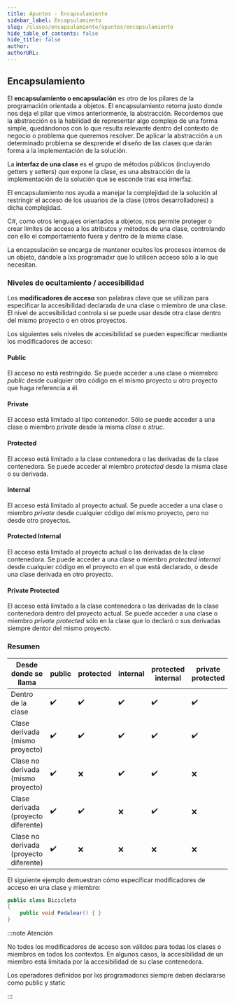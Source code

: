 ```yaml
---
title: Apuntes - Encapsulamiento
sidebar_label: Encapsulamiento
slug: /clases/encapsulamiento/apuntes/encapsulamiento
hide_table_of_contents: false
hide_title: false
author: 
authorURL: 
---
```

## Encapsulamiento
El **encapsulamiento o encapsulación** es otro de los pilares de la programación orientada a objetos. El encapsulamiento retoma justo donde nos deja el pilar que vimos anteriormente, la abstracción. Recordemos que la abstracción es la habilidad de representar algo complejo de una forma simple, quedándonos con lo que resulta relevante dentro del contexto de negocio o problema que queremos resolver. De aplicar la abstracción a un determinado problema se desprende el diseño de las clases que darán forma a la implementación de la solución. 

La **interfaz de una clase** es el grupo de métodos públicos (incluyendo getters y setters) que expone la clase, es una abstracción de la implementación de la solución que se esconde tras esa interfaz. 

El encapsulamiento nos ayuda a manejar la complejidad de la solución al restringir el acceso de los usuarios de la clase (otros desarrolladores) a dicha complejidad. 

C#, como otros lenguajes orientados a objetos, nos permite proteger o crear límites de acceso a los atributos y métodos de una clase, controlando con ello el comportamiento fuera y dentro de la misma clase.

La encapsulación se encarga de mantener ocultos los procesos internos de un objeto, dándole a lxs programadxr que lo utilicen acceso sólo a lo que necesitan.

### Niveles de ocultamiento / accesibilidad
Los **modificadores de acceso** son palabras clave que se utilizan para especificar la accesibilidad declarada de una clase o miembro de una clase. El nivel de accesibilidad controla si se puede usar desde otra clase dentro del mismo proyecto o en otros proyectos. 

Los siguientes seis niveles de accesibilidad se pueden especificar mediante los modificadores de acceso:

#### Public
El acceso no está restringido. Se puede acceder a una clase o miemebro *public* desde cualquier otro código en el mismo proyecto u otro proyecto que haga referencia a él.

#### Private
El acceso está limitado al tipo contenedor. Sólo se puede acceder a una clase o miembro *private* desde la misma *clase* o *struc*.

#### Protected
El acceso está limitado a la clase contenedora o las derivadas de la clase contenedora.  Se puede acceder al miembro *protected* desde la misma clase o su derivada.

#### Internal
El acceso está limitado al proyecto actual. Se puede acceder a una clase o miembro *private* desde cualquier código del mismo proyecto, pero no desde otro proyectos.

#### Protected Internal
El acceso está limitado al proyecto actual o las derivadas de la clase contenedora. Se puede acceder a una clase o miembro *protected internal*  desde cualquier código en el proyecto en el que está declarado, o desde una clase derivada en otro proyecto.

#### Private Protected 
El acceso está limitado a la clase contenedora o las derivadas de la clase contenedora dentro del proyecto actual. Se puede acceder a una clase o miembro *private protected* sólo en la clase que lo declaró o sus derivadas siempre dentor del mismo proyecto.

### Resumen

| Desde donde se llama | public | protected | internal | protected internal | private protected | private |
| -------------------- | ------ | --------- | -------- |--  |	--   |   --
Dentro de la clase |   ✔️️  |   ✔️  |   ✔️  |   ✔️  |   ✔️  |   ✔️  |
Clase derivada (mismo proyecto)|	✔️|	✔️|	✔️|	✔️|	✔️|	❌|
Clase no derivada (mismo proyecto)|	✔️|	❌|	✔️|	✔️|	❌|	❌|
Clase derivada (proyecto diferente)	|✔️|	✔️	|❌	|✔️	|❌	|❌|
Clase no derivada (proyecto diferente)|	✔️|	❌	|❌	|❌|	❌|	❌|


El siguiente ejemplo demuestran cómo especificar modificadores de acceso en una clase y miembro:

```csharp
public class Bicicleta
{
    public void Pedalear() { }
}
```

:::note Atención

No todos los modificadores de acceso son válidos para todas los clases o miembros en todos los contextos. En algunos casos, la accesibilidad de un miembro está limitada por la accesibilidad de su clase contenedora.

Los operadores definidos por lxs programadorxs siempre deben declararse como public y static

:::
